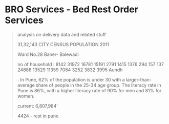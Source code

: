 # BRO Services - Bed Rest Order Services

>analysis on delivery data and related stuff
>
>31,32,143 CITY CENSUS POPULATION 2011
>
>Ward No.28 Baner- Balewadi
>
>no of household :  8142 31972 16781 15191 2791 1415 1376 294 157 137 24888 13529 11359 7084 3252 3832 3995  Aundh 
>
>. In Pune, 62% of the population is under 30 with a larger-than-average share of people in the 25-34 age group. The literacy rate in Pune is 86%, with a higher literacy rate of 90% for men and 81% for women.
>
>current:  6,807,984'
>
>4424 - rest in pune
>
